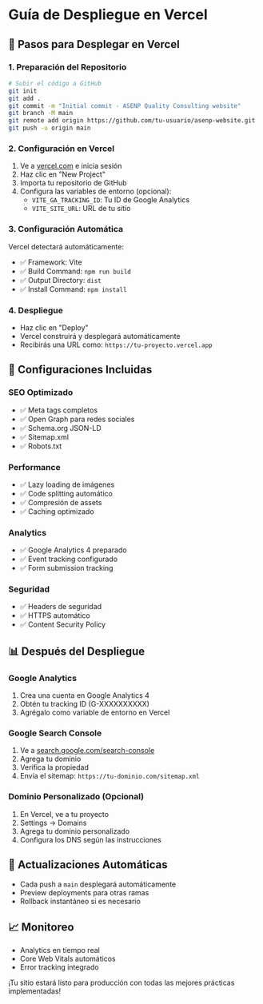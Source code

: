 # Guía de Despliegue en Vercel

## 🚀 Pasos para Desplegar en Vercel

### 1. Preparación del Repositorio
```bash
# Subir el código a GitHub
git init
git add .
git commit -m "Initial commit - ASENP Quality Consulting website"
git branch -M main
git remote add origin https://github.com/tu-usuario/asenp-website.git
git push -u origin main
```

### 2. Configuración en Vercel
1. Ve a [vercel.com](https://vercel.com) e inicia sesión
2. Haz clic en "New Project"
3. Importa tu repositorio de GitHub
4. Configura las variables de entorno (opcional):
   - `VITE_GA_TRACKING_ID`: Tu ID de Google Analytics
   - `VITE_SITE_URL`: URL de tu sitio

### 3. Configuración Automática
Vercel detectará automáticamente:
- ✅ Framework: Vite
- ✅ Build Command: `npm run build`
- ✅ Output Directory: `dist`
- ✅ Install Command: `npm install`

### 4. Despliegue
- Haz clic en "Deploy"
- Vercel construirá y desplegará automáticamente
- Recibirás una URL como: `https://tu-proyecto.vercel.app`

## 🔧 Configuraciones Incluidas

### SEO Optimizado
- ✅ Meta tags completos
- ✅ Open Graph para redes sociales
- ✅ Schema.org JSON-LD
- ✅ Sitemap.xml
- ✅ Robots.txt

### Performance
- ✅ Lazy loading de imágenes
- ✅ Code splitting automático
- ✅ Compresión de assets
- ✅ Caching optimizado

### Analytics
- ✅ Google Analytics 4 preparado
- ✅ Event tracking configurado
- ✅ Form submission tracking

### Seguridad
- ✅ Headers de seguridad
- ✅ HTTPS automático
- ✅ Content Security Policy

## 📊 Después del Despliegue

### Google Analytics
1. Crea una cuenta en Google Analytics 4
2. Obtén tu tracking ID (G-XXXXXXXXXX)
3. Agrégalo como variable de entorno en Vercel

### Google Search Console
1. Ve a [search.google.com/search-console](https://search.google.com/search-console)
2. Agrega tu dominio
3. Verifica la propiedad
4. Envía el sitemap: `https://tu-dominio.com/sitemap.xml`

### Dominio Personalizado (Opcional)
1. En Vercel, ve a tu proyecto
2. Settings → Domains
3. Agrega tu dominio personalizado
4. Configura los DNS según las instrucciones

## 🔄 Actualizaciones Automáticas
- Cada push a `main` desplegará automáticamente
- Preview deployments para otras ramas
- Rollback instantáneo si es necesario

## 📈 Monitoreo
- Analytics en tiempo real
- Core Web Vitals automáticos
- Error tracking integrado

¡Tu sitio estará listo para producción con todas las mejores prácticas implementadas!